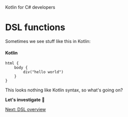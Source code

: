 Kotlin for C# developers
# DSL functions
Sometimes we see stuff like this in Kotlin:

#### Kotlin
```
html {
    body {
        div("hello world")
    }
}
```

This looks nothing like Kotlin syntax, so what's going on?

**Let's investigate** 🔎

[Next: DSL overview](05-01-dsl-overview.md)
